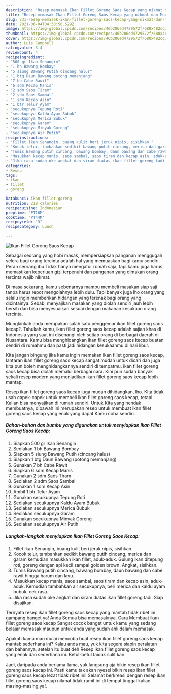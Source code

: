 ```yaml
---
description: "Resep memasak Ikan Fillet Goreng Saos Kecap yang nikmat dan Mudah Dibuat"
title: "Resep memasak Ikan Fillet Goreng Saos Kecap yang nikmat dan Mudah Dibuat"
slug: 731-resep-memasak-ikan-fillet-goreng-saos-kecap-yang-nikmat-dan-mudah-dibuat
date: 2021-06-04T04:30:50.529Z
image: https://img-global.cpcdn.com/recipes/46b206ed4729572f/680x482cq70/ikan-fillet-goreng-saos-kecap-foto-resep-utama.jpg
thumbnail: https://img-global.cpcdn.com/recipes/46b206ed4729572f/680x482cq70/ikan-fillet-goreng-saos-kecap-foto-resep-utama.jpg
cover: https://img-global.cpcdn.com/recipes/46b206ed4729572f/680x482cq70/ikan-fillet-goreng-saos-kecap-foto-resep-utama.jpg
author: Luis Campbell
ratingvalue: 3.4
reviewcount: 4
recipeingredient:
- "500 gr Ikan Senangin"
- "1 bh Bawang Bombay"
- "5 siung Bawang Putih cincang halus"
- "1 btg Daun Bawang potong memanjang"
- "7 bh Cabe Rawit"
- "6 sdm Kecap Manis"
- "2 sdm Saos Tiram"
- "2 sdm Saos Sambal"
- "1 sdm Kecap Asin"
- "1 btr Telur Ayam"
- "secukupnya Tepung Roti"
- "secukupnya Kaldu Ayam Bubuk"
- "secukupnya Merica Bubuk"
- "secukupnya Garam"
- "secukupnya Minyak Goreng"
- "secukupnya Air Putih"
recipeinstructions:
- "Fillet Ikan Senangin, buang kulit beri jeruk nipis, sisihkan."
- "Kocok telur, tambahkan sedikit bawang putih cincang, merica dan garam kemudian masukkan ikan fillet, aduk-aduk. Gulung ikan ditepung roti, goreng dengan api kecil sampai golden brown. Angkat, sisihkan."
- "Tumis Bawang putih cincang, bawang bombay, daun bawang dan cabe rawit hingga harum dan layu."
- "Masukkan kecap manis, saos sambal, saos tiram dan kecap asin, aduk-aduk. Kemudian tambahkan air secukupnya, beri merica dan kaldu ayam bubuk, cek rasa."
- "Jika rasa sudah oke angkat dan siram diatas ikan fillet goreng tadi. Siap disajikan."
categories:
- Resep
tags:
- ikan
- fillet
- goreng

katakunci: ikan fillet goreng 
nutrition: 218 calories
recipecuisine: Indonesian
preptime: "PT10M"
cooktime: "PT44M"
recipeyield: "3"
recipecategory: Lunch

---
```



![Ikan Fillet Goreng Saos Kecap](https://img-global.cpcdn.com/recipes/46b206ed4729572f/680x482cq70/ikan-fillet-goreng-saos-kecap-foto-resep-utama.jpg)

Sebagai seorang yang hobi masak, mempersiapkan panganan menggugah selera bagi orang tercinta adalah hal yang memuaskan bagi kamu sendiri. Peran seorang ibu Tidak hanya mengatur rumah saja, tapi kamu juga harus memastikan keperluan gizi terpenuhi dan panganan yang dimakan orang tercinta wajib nikmat.

Di masa  sekarang, kamu sebenarnya mampu membeli masakan siap saji tanpa harus repot mengolahnya lebih dulu. Tapi banyak juga lho orang yang selalu ingin memberikan hidangan yang terenak bagi orang yang dicintainya. Sebab, menyajikan masakan yang diolah sendiri jauh lebih bersih dan bisa menyesuaikan sesuai dengan makanan kesukaan orang tercinta. 



Mungkinkah anda merupakan salah satu penggemar ikan fillet goreng saos kecap?. Tahukah kamu, ikan fillet goreng saos kecap adalah sajian khas di Indonesia yang saat ini disenangi oleh setiap orang di berbagai daerah di Nusantara. Kamu bisa menghidangkan ikan fillet goreng saos kecap buatan sendiri di rumahmu dan pasti jadi hidangan kesukaanmu di hari libur.

Kita jangan bingung jika kamu ingin memakan ikan fillet goreng saos kecap, lantaran ikan fillet goreng saos kecap sangat mudah untuk dicari dan juga kita pun boleh menghidangkannya sendiri di tempatmu. ikan fillet goreng saos kecap bisa diolah memalui berbagai cara. Kini pun sudah banyak sekali resep modern yang menjadikan ikan fillet goreng saos kecap lebih mantap.

Resep ikan fillet goreng saos kecap juga mudah dihidangkan, lho. Kita tidak usah capek-capek untuk membeli ikan fillet goreng saos kecap, tetapi Kalian bisa menyajikan di rumah sendiri. Untuk Kita yang hendak membuatnya, dibawah ini merupakan resep untuk membuat ikan fillet goreng saos kecap yang enak yang dapat Kamu coba sendiri.

<!--inarticleads1-->

##### Bahan-bahan dan bumbu yang digunakan untuk menyiapkan Ikan Fillet Goreng Saos Kecap:

1. Siapkan 500 gr Ikan Senangin
1. Sediakan 1 bh Bawang Bombay
1. Siapkan 5 siung Bawang Putih (cincang halus)
1. Siapkan 1 btg Daun Bawang (potong memanjang)
1. Gunakan 7 bh Cabe Rawit
1. Siapkan 6 sdm Kecap Manis
1. Gunakan 2 sdm Saos Tiram
1. Sediakan 2 sdm Saos Sambal
1. Gunakan 1 sdm Kecap Asin
1. Ambil 1 btr Telur Ayam
1. Gunakan secukupnya Tepung Roti
1. Sediakan secukupnya Kaldu Ayam Bubuk
1. Sediakan secukupnya Merica Bubuk
1. Sediakan secukupnya Garam
1. Gunakan secukupnya Minyak Goreng
1. Sediakan secukupnya Air Putih




<!--inarticleads2-->

##### Langkah-langkah menyiapkan Ikan Fillet Goreng Saos Kecap:

1. Fillet Ikan Senangin, buang kulit beri jeruk nipis, sisihkan.
1. Kocok telur, tambahkan sedikit bawang putih cincang, merica dan garam kemudian masukkan ikan fillet, aduk-aduk. Gulung ikan ditepung roti, goreng dengan api kecil sampai golden brown. Angkat, sisihkan.
1. Tumis Bawang putih cincang, bawang bombay, daun bawang dan cabe rawit hingga harum dan layu.
1. Masukkan kecap manis, saos sambal, saos tiram dan kecap asin, aduk-aduk. Kemudian tambahkan air secukupnya, beri merica dan kaldu ayam bubuk, cek rasa.
1. Jika rasa sudah oke angkat dan siram diatas ikan fillet goreng tadi. Siap disajikan.




Ternyata resep ikan fillet goreng saos kecap yang mantab tidak ribet ini gampang banget ya! Anda Semua bisa memasaknya. Cara Membuat ikan fillet goreng saos kecap Sangat cocok banget untuk kamu yang sedang belajar memasak maupun untuk anda yang sudah ahli dalam memasak.

Apakah kamu mau mulai mencoba buat resep ikan fillet goreng saos kecap mantab sederhana ini? Kalau anda mau, yuk kita segera siapin peralatan dan bahannya, setelah itu buat deh Resep ikan fillet goreng saos kecap yang enak dan sederhana ini. Betul-betul taidak sulit kan. 

Jadi, daripada anda berlama-lama, yuk langsung aja bikin resep ikan fillet goreng saos kecap ini. Pasti kamu tak akan nyesel bikin resep ikan fillet goreng saos kecap lezat tidak ribet ini! Selamat berkreasi dengan resep ikan fillet goreng saos kecap nikmat tidak rumit ini di tempat tinggal kalian masing-masing,ya!.

